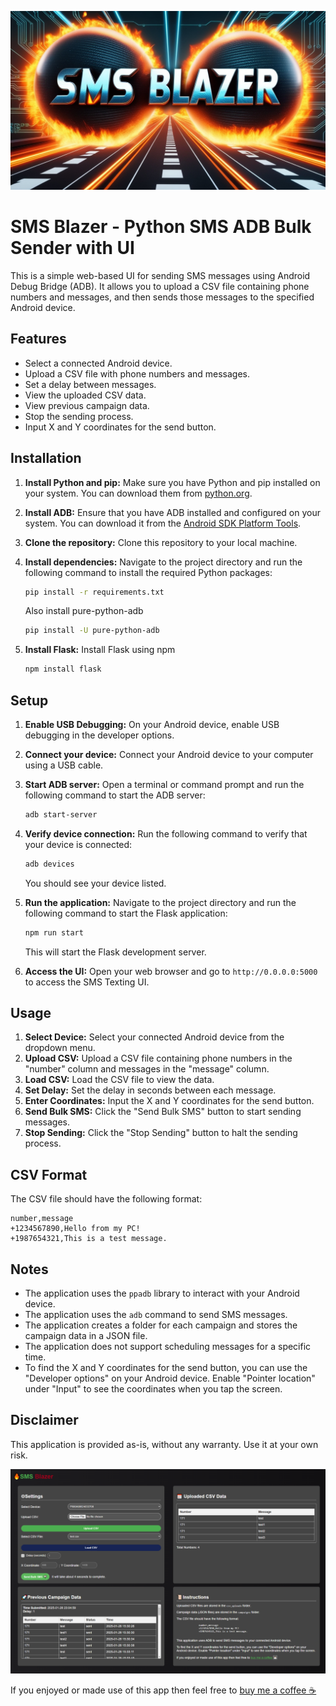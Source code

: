 ![Header Image](placeholder_header.png)
# SMS Blazer - Python SMS ADB Bulk Sender with UI

This is a simple web-based UI for sending SMS messages using Android Debug Bridge (ADB). It allows you to upload a CSV file containing phone numbers and messages, and then sends those messages to the specified Android device.

## Features

-   Select a connected Android device.
-   Upload a CSV file with phone numbers and messages.
-   Set a delay between messages.
-   View the uploaded CSV data.
-   View previous campaign data.
-   Stop the sending process.
-   Input X and Y coordinates for the send button.

## Installation

1.  **Install Python and pip:** Make sure you have Python and pip installed on your system. You can download them from [python.org](https://www.python.org/).
2.  **Install ADB:** Ensure that you have ADB installed and configured on your system. You can download it from the [Android SDK Platform Tools](https://developer.android.com/tools/releases/platform-tools#downloads).
3.  **Clone the repository:** Clone this repository to your local machine.
4.  **Install dependencies:** Navigate to the project directory and run the following command to install the required Python packages:

    ```bash
    pip install -r requirements.txt
    ```
    Also install pure-python-adb
    ```bash
    pip install -U pure-python-adb
    ```
5.  **Install Flask:** Install Flask using npm

    ```bash
    npm install flask
    ```

## Setup

1.  **Enable USB Debugging:** On your Android device, enable USB debugging in the developer options.
2.  **Connect your device:** Connect your Android device to your computer using a USB cable.
3.  **Start ADB server:** Open a terminal or command prompt and run the following command to start the ADB server:

    ```bash
    adb start-server
    ```
4.  **Verify device connection:** Run the following command to verify that your device is connected:

    ```bash
    adb devices
    ```
    You should see your device listed.
5.  **Run the application:** Navigate to the project directory and run the following command to start the Flask application:

    ```bash
    npm run start
    ```
    This will start the Flask development server.
6.  **Access the UI:** Open your web browser and go to `http://0.0.0.0:5000` to access the SMS Texting UI.

## Usage

1.  **Select Device:** Select your connected Android device from the dropdown menu.
2.  **Upload CSV:** Upload a CSV file containing phone numbers in the "number" column and messages in the "message" column.
3.  **Load CSV:** Load the CSV file to view the data.
4.  **Set Delay:** Set the delay in seconds between each message.
5.  **Enter Coordinates:** Input the X and Y coordinates for the send button.
6.  **Send Bulk SMS:** Click the "Send Bulk SMS" button to start sending messages.
7.  **Stop Sending:** Click the "Stop Sending" button to halt the sending process.

## CSV Format

The CSV file should have the following format:

```csv
number,message
+1234567890,Hello from my PC!
+1987654321,This is a test message.
```

## Notes

-   The application uses the `ppadb` library to interact with your Android device.
-   The application uses the `adb` command to send SMS messages.
-   The application creates a folder for each campaign and stores the campaign data in a JSON file.
-   The application does not support scheduling messages for a specific time.
-   To find the X and Y coordinates for the send button, you can use the "Developer options" on your Android device. Enable "Pointer location" under "Input" to see the coordinates when you tap the screen.

## Disclaimer

This application is provided as-is, without any warranty. Use it at your own risk.

![Screenshot of the dashboard](placeholder_screenshot.png)



If you enjoyed or made use of this app then feel free to <a href="https://buymeacoffee.com/joshuawilliams">buy me a coffee ☕</a>
